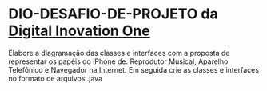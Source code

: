 # DIO-DESAFIO-DE-PROJETO da [Digital Inovation One](https://dio.me)
 Elabore a diagramação das classes e interfaces com a proposta de representar os papéis do iPhone de: Reprodutor Musical, Aparelho Telefônico e Navegador na Internet. Em seguida crie as classes e interfaces no formato de arquivos .java
 
